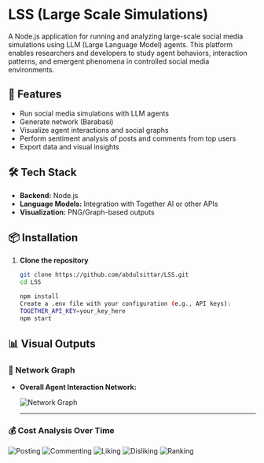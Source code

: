 # LSS (Large Scale Simulations)

A Node.js application for running and analyzing large-scale social media simulations using LLM (Large Language Model) agents. This platform enables researchers and developers to study agent behaviors, interaction patterns, and emergent phenomena in controlled social media environments.

## 🚀 Features

- Run social media simulations with LLM agents
- Generate network (Barabasi)
- Visualize agent interactions and social graphs
- Perform sentiment analysis of posts and comments from top users
- Export data and visual insights

## 🛠️ Tech Stack

- **Backend:** Node.js
- **Language Models:** Integration with Together AI or other APIs
- **Visualization:** PNG/Graph-based outputs

## 📦 Installation

1. **Clone the repository**

   ```bash
   git clone https://github.com/abdulsittar/LSS.git
   cd LSS
   
   npm install
   Create a .env file with your configuration (e.g., API keys):
   TOGETHER_API_KEY=your_key_here
   npm start


## 📊 Visual Outputs

### 📡 Network Graph

- **Overall Agent Interaction Network:**

  ![Network Graph](./Analysis/network.png)
  
  ---

### 💰 Cost Analysis Over Time

![Posting](./Analysis/posting_timing_chart.png)
![Commenting](./Analysis/commenting_timing_chart.png)
![Liking](./Analysis/liking_timing_chart.png)
![Disliking](./Analysis/disliking_timing_chart.png)
![Ranking](./Analysis/ranking_timing_chart.png)
